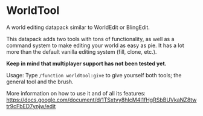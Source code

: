 # WorldTool

A world editing datapack similar to WorldEdit or BlingEdit.

This datapack adds two tools with tons of functionality, as well as a command system to make editing your world as easy as pie. 
It has a lot more than the default vanilla editing system (fill, clone, etc.).

__Keep in mind that multiplayer support has not been tested yet.__

Usage:
Type `/function worldtool:give` to give yourself both tools; the general tool and the brush.

More information on how to use it and of all its features:
https://docs.google.com/document/d/1TSxtvy8hIcM4l1fHgRSbBUVkaNZ8twtr9cFbED7ynjw/edit
